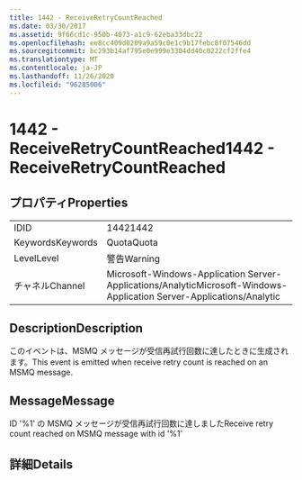 ```yaml
---
title: 1442 - ReceiveRetryCountReached
ms.date: 03/30/2017
ms.assetid: 9f66cd1c-950b-4073-a1c9-62eba33dbc22
ms.openlocfilehash: ee8cc409d0209a9a59c0e1c9b17febc8f07546dd
ms.sourcegitcommit: bc293b14af795e0e999e3304dd40c0222cf2ffe4
ms.translationtype: MT
ms.contentlocale: ja-JP
ms.lasthandoff: 11/26/2020
ms.locfileid: "96285006"
---
```

# <a name="1442---receiveretrycountreached"></a><span data-ttu-id="cce9d-102">1442 - ReceiveRetryCountReached</span><span class="sxs-lookup"><span data-stu-id="cce9d-102">1442 - ReceiveRetryCountReached</span></span>

## <a name="properties"></a><span data-ttu-id="cce9d-103">プロパティ</span><span class="sxs-lookup"><span data-stu-id="cce9d-103">Properties</span></span>  
  
|||  
|-|-|  
|<span data-ttu-id="cce9d-104">ID</span><span class="sxs-lookup"><span data-stu-id="cce9d-104">ID</span></span>|<span data-ttu-id="cce9d-105">1442</span><span class="sxs-lookup"><span data-stu-id="cce9d-105">1442</span></span>|  
|<span data-ttu-id="cce9d-106">Keywords</span><span class="sxs-lookup"><span data-stu-id="cce9d-106">Keywords</span></span>|<span data-ttu-id="cce9d-107">Quota</span><span class="sxs-lookup"><span data-stu-id="cce9d-107">Quota</span></span>|  
|<span data-ttu-id="cce9d-108">Level</span><span class="sxs-lookup"><span data-stu-id="cce9d-108">Level</span></span>|<span data-ttu-id="cce9d-109">警告</span><span class="sxs-lookup"><span data-stu-id="cce9d-109">Warning</span></span>|  
|<span data-ttu-id="cce9d-110">チャネル</span><span class="sxs-lookup"><span data-stu-id="cce9d-110">Channel</span></span>|<span data-ttu-id="cce9d-111">Microsoft-Windows-Application Server-Applications/Analytic</span><span class="sxs-lookup"><span data-stu-id="cce9d-111">Microsoft-Windows-Application Server-Applications/Analytic</span></span>|  
  
## <a name="description"></a><span data-ttu-id="cce9d-112">Description</span><span class="sxs-lookup"><span data-stu-id="cce9d-112">Description</span></span>  

 <span data-ttu-id="cce9d-113">このイベントは、MSMQ メッセージが受信再試行回数に達したときに生成されます。</span><span class="sxs-lookup"><span data-stu-id="cce9d-113">This event is emitted when receive retry count is reached on an MSMQ message.</span></span>  
  
## <a name="message"></a><span data-ttu-id="cce9d-114">Message</span><span class="sxs-lookup"><span data-stu-id="cce9d-114">Message</span></span>  

 <span data-ttu-id="cce9d-115">ID '%1' の MSMQ メッセージが受信再試行回数に達しました</span><span class="sxs-lookup"><span data-stu-id="cce9d-115">Receive retry count reached on MSMQ message with id '%1'</span></span>  
  
## <a name="details"></a><span data-ttu-id="cce9d-116">詳細</span><span class="sxs-lookup"><span data-stu-id="cce9d-116">Details</span></span>
